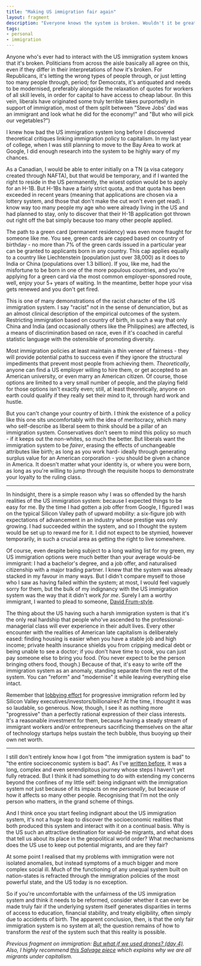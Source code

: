 ```yaml
---
title: "Making US immigration fair again"
layout: fragment
description: "Everyone knows the system is broken. Wouldn't it be great if we reformed it in such a way as to benefit capital?"
tags:
- personal
- immigration
---
```


Anyone who's ever had to interact with the US immigration system knows that it's broken. Politicians from across the aisle basically all agree on this, even if they differ in their interpretations of _how_ it's broken. For Republicans, it's letting the wrong types of people through, or just letting too many people through, period; for Democrats, it's antiquated and needs to be modernised, preferably alongside the relaxation of quotes for workers of all skill levels, in order for capital to have access to cheap labour. (In this vein, liberals have originated some truly terrible takes purportedly in support of immigration, most of them split between "Steve Jobs' dad was an immigrant and look what he did for the economy!" and "But who will pick our vegetables?")

I knew how bad the US immigration system long before I discovered theoretical critiques linking immigration policy to capitalism. In my last year of college, when I was still planning to move to the Bay Area to work at Google, I did enough research into the system to be highly wary of my chances.

As a Canadian, I would be able to enter initially on a TN (a visa category created through NAFTA), but that would be temporary, and if I wanted the right to reside in the US permanently, the wisest option would be to apply for an H-1B. But H-1Bs have a fairly strict quota, and that quota has been exceeded in recent years (meaning that applications are chosen via a lottery system, and those that don't make the cut won't even get read). I know way too many people my age who were already living in the US and had planned to stay, only to discover that their H-1B application got thrown out right off the bat simply because too many other people applied.

The path to a green card (permanent residency) was even more fraught for someone like me. You see, green cards are capped based on country of birthday - no more than 7% of the green cards issued in a particular year can be granted to applicants born in any country. This cap applies equally to a country like Liechtenstein (population just over 38,000) as it does to India or China (populations over 1.3 billion). If you, like me, had the misfortune to be born in one of the more populous countries, and you're applying for a green card via the most common employer-sponsored route, well, enjoy your 5+ years of waiting. In the meantime, better hope your visa gets renewed and you don't get fired.

This is one of many demonstrations of the racist character of the US immigration system. I say "racist" not in the sense of denunciation, but as an almost clinical description of the empirical outcomes of the system. Restricting immigration based on country of birth, in such a way that only China and India (and occasionally others like the Philippines) are affected, is a means of discrimination based on race, even if it's coached in careful statistic language with the ostensible of promoting diversity.

Most immigration policies at least maintain a thin veneer of fairness - they will provide potential paths to success even if they ignore the structural impediments that prevent most people from achieving them. _Theoretically_, anyone can find a US employer willing to hire them, or get accepted to an American university, or even marry an American citizen. Of course, those options are limited to a very small number of people, and the playing field for those options isn't exactly even; still, at least theoretically, anyone on earth could qualify if they really set their mind to it, through hard work and hustle.

But you can't change your country of birth. I think the existence of a policy like this one sits uncomfortably with the idea of meritocracy, which many who self-describe as liberal seem to think should be a pillar of an immigration system. Conservatives don't seem to mind this policy so much - if it keeps out the non-whites, so much the better. But liberals want the immigration system to be _fairer_, erasing the effects of unchangeable attributes like birth; as long as you work hard- ideally through generating surplus value for an American corporation - you should be given a chance in America. It doesn't matter what your identity is, or where you were born, as long as you're willing to jump through the requisite hoops to demonstrate your loyalty to the ruling class.

***

In hindsight, there is a simple reason why I was so offended by the harsh realities of the US immigration system: because I expected things to be easy for me. By the time I had gotten a job offer from Google, I figured I was on the typical Silicon Valley path of upward mobility: a six-figure job with expectations of advancement in an industry whose prestige was only growing. I had succeeded within the system, and so I thought the system would be set up to reward me for it. I did not expect to be stymied, however temporarily, in such a crucial area as getting the right to live somewhere.

Of course, even despite being subject to a long waiting list for my green, my US immigration options were much better than your average would-be immigrant: I had a bachelor's degree, and a job offer, and naturalised citizenship with a major trading partner. I knew that the system was already stacked in my favour in many ways. But I didn't compare myself to those who I saw as having failed within the system; at most, I would feel vaguely sorry for them, but the bulk of my indignancy with the US immigration system was the way that it didn't work _for me_. Surely I am a worthy immigrant, I wanted to plead to someone, [David Frum-style](https://twitter.com/dellsystem/status/1105271779361054720).

The thing about the US having such a harsh immigration system is that it's the only real hardship that people who've ascended to the professional-managerial class will ever experience in their adult lives. Every other encounter with the realities of American late capitalism is deliberately eased: finding housing is easier when you have a stable job and high income; private health insurance shields you from cripping medical debt or being unable to see a doctor; if you don't have time to cook, you can just pay someone else to bring you food. (You never expect to be the person bringing others food, though.) Because of that, it's easy to write off the immigration system as an anomaly, standing separate from the rest of the system. You can "reform" and "modernise" it while leaving everything else intact.

Remember that [lobbying effort](https://www.fwd.us/) for progressive immigration reform led by Silicon Valley executives/investors/billionaires? At the time, I thought it was so laudable, so generous. Now, though, I see it as nothing more "progressive" than a perfectly rational expression of their class interests. It's a reasonable investment for them, because having a steady stream of immigrant workers and/or entrepreneurs sacrificing themselves on the altar of technology startups helps sustain the tech bubble, thus buoying up their own net worth.

***

I still don't entirely know how I got from "the immigration system is bad" to "the entire socioeconomic system is bad". As I've [written before](/posts/fragments-36), it was a long, complex and even serendipitous journey whose steps I haven't yet fully retraced. But I think it had something to do with extending my concerns beyond the confines of my little self: being indignant with the immigration system not just because of its impacts on me _personally_, but because of how it affects so many other people. Recognising that I'm not the only person who matters, in the grand scheme of things.

And I think once you start feeling indignant about the US immigration system, it's not a huge leap to discover the socioeconomic realities that both produced this system and interact with it on a continual basis. Why is the US such an attractive destination for would-be migrants, and what does that tell us about its place in the geopolitical world order? What mechanisms does the US use to keep out potential migrants, and are they fair?

At some point I realised that my problems with immigration were not isolated anomalies, but instead symptoms of a much bigger and more complex social ill. Much of the functioning of any unequal system built on nation-states is refracted through the immigration policies of the most powerful state, and the US today is no exception.

So if you're uncomfortable with the unfairness of the US immigration system and think it needs to be reformed, consider whether it can ever be made truly fair if the underlying system itself generates disparities in terms of access to education, financial stability, and treaty eligibility, often simply due to accidents of birth. The apparent conclusion, then, is that the only fair immigration system is no system at all; the question remains of how to transform the _rest_ of the system such that this reality is possible.

_Previous fragment on immigration: [But what if we used drones? (day 4)](/posts/fragments-4). Also, I highly recommend [this Salvage piece](http://salvage.zone/uncategorized/with-or-without-you-naturalising-migrants-and-the-never-ending-tragedy-of-liberalism/) which explains why we are all migrants under capitalism._
